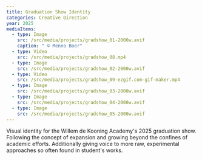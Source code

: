 ```yaml
---
title: Graduation Show Identity
categories: Creative Direction
year: 2025
mediaItems:
  - type: Image
    src: /src/media/projects/gradshow_01-2000w.avif
    caption: " © Menno Boer"
  - type: Video
    src: /src/media/projects/gradshow_08.mp4
  - type: Image
    src: /src/media/projects/gradshow_02-2000w.avif
  - type: Video
    src: /src/media/projects/gradshow_09-ezgif.com-gif-maker.mp4
  - type: Image
    src: /src/media/projects/gradshow_03-2000w.avif
  - type: Image
    src: /src/media/projects/gradshow_04-2000w.avif
  - type: Image
    src: /src/media/projects/gradshow_05-2000w.avif
---
```

Visual identity for the Willem de Kooning Academy's 2025 graduation show. Following the concept of expansion and growing beyond the confines of academic efforts. Additionally giving voice to more raw, experimental approaches so often found in student's works.